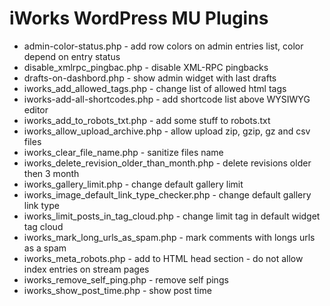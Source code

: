 iWorks WordPress MU Plugins
==========

* admin-color-status.php - add row colors on admin entries list, color depend on entry status
* disable_xmlrpc_pingbac.php - disable XML-RPC pingbacks
* drafts-on-dashbord.php - show admin widget with last drafts
* iworks_add_allowed_tags.php - change list of allowed html tags
* iworks-add-all-shortcodes.php - add shortcode list above WYSIWYG editor
* iworks_add_to_robots_txt.php - add some stuff to robots.txt
* iworks_allow_upload_archive.php - allow upload zip, gzip, gz and csv files
* iworks_clear_file_name.php - sanitize files name
* iworks_delete_revision_older_than_month.php - delete revisions older then 3 month
* iworks_gallery_limit.php - change default gallery limit
* iworks_image_default_link_type_checker.php - change default gallery link type
* iworks_limit_posts_in_tag_cloud.php - change limit tag in default widget tag cloud
* iworks_mark_long_urls_as_spam.php - mark comments with longs urls as a spam
* iworks_meta_robots.php - add to HTML head section - do not allow index entries on stream pages
* iworks_remove_self_ping.php - remove self pings
* iworks_show_post_time.php - show post time
